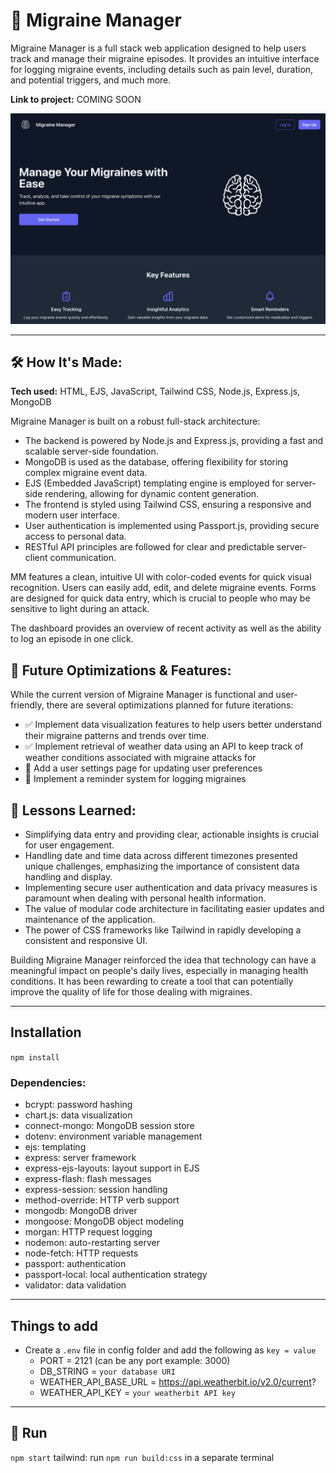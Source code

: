 # 🧠 Migraine Manager

Migraine Manager is a full stack web application designed to help users track and manage their migraine episodes. It provides an intuitive interface for logging migraine events, including details such as pain level, duration, and potential triggers, and much more.

**Link to project:** COMING SOON

![Landing Page](public/assets/images/jpeg/landing.jpeg)

---

## 🛠️ How It's Made:

**Tech used:** HTML, EJS, JavaScript, Tailwind CSS, Node.js, Express.js, MongoDB

Migraine Manager is built on a robust full-stack architecture:

- The backend is powered by Node.js and Express.js, providing a fast and scalable server-side foundation.
- MongoDB is used as the database, offering flexibility for storing complex migraine event data.
- EJS (Embedded JavaScript) templating engine is employed for server-side rendering, allowing for dynamic content generation.
- The frontend is styled using Tailwind CSS, ensuring a responsive and modern user interface.
- User authentication is implemented using Passport.js, providing secure access to personal data.
- RESTful API principles are followed for clear and predictable server-client communication.

MM features a clean, intuitive UI with color-coded events for quick visual recognition. Users can easily add, edit, and delete migraine events. Forms are designed for quick data entry, which is crucial to people who may be sensitive to light during an attack.

The dashboard provides an overview of recent activity as well as the ability to log an episode in one click.

## 🌟 Future Optimizations & Features:

While the current version of Migraine Manager is functional and user-friendly, there are several optimizations planned for future iterations:

- ✅ Implement data visualization features to help users better understand their migraine patterns and trends over time.
- ✅ Implement retrieval of weather data using an API to keep track of weather conditions associated with migraine attacks for 
- 🔲 Add a user settings page for updating user preferences
- 🔲 Implement a reminder system for logging migraines

## 📝 Lessons Learned:

- Simplifying data entry and providing clear, actionable insights is crucial for user engagement. 
- Handling date and time data across different timezones presented unique challenges, emphasizing the importance of consistent data handling and display.
- Implementing secure user authentication and data privacy measures is paramount when dealing with personal health information.
- The value of modular code architecture in facilitating easier updates and maintenance of the application.
- The power of CSS frameworks like Tailwind in rapidly developing a consistent and responsive UI.

Building Migraine Manager reinforced the idea that technology can have a meaningful impact on people's daily lives, especially in managing health conditions. It has been rewarding to create a tool that can potentially improve the quality of life for those dealing with migraines.

---

## Installation

`npm install`

### Dependencies:
- bcrypt: password hashing
- chart.js: data visualization
- connect-mongo: MongoDB session store
- dotenv: environment variable management
- ejs: templating
- express: server framework
- express-ejs-layouts: layout support in EJS
- express-flash: flash messages
- express-session: session handling
- method-override: HTTP verb support
- mongodb: MongoDB driver
- mongoose: MongoDB object modeling
- morgan: HTTP request logging
- nodemon: auto-restarting server
- node-fetch: HTTP requests
- passport: authentication
- passport-local: local authentication strategy
- validator: data validation

---

## Things to add

- Create a `.env` file in config folder and add the following as `key = value`
  - PORT = 2121 (can be any port example: 3000)
  - DB_STRING = `your database URI`
  - WEATHER_API_BASE_URL = https://api.weatherbit.io/v2.0/current?
  - WEATHER_API_KEY = `your weatherbit API key`

---

## 🚀 Run

`npm start`
tailwind: run `npm run build:css` in a separate terminal